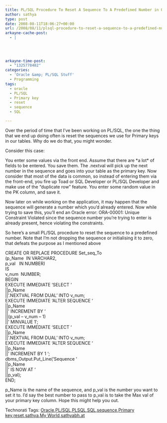 ```yaml
---
title: PL/SQL Procedure To Reset A Sequence To A Predefined Number in Oracle
author: sathya
type: post
date: 2008-08-11T18:06:27+00:00
url: /2008/08/11/plsql-procedure-to-reset-a-sequence-to-a-predefined-number-in-oracle/
arkayne-cache-post:
  - |
    
    
    
    
arkayne-time-post:
  - "1325778482"
categories:
  - 'Oracle &amp; PL/SQL Stuff'
  - Programming
tags:
  - oracle
  - PL/SQL
  - Primary key
  - reset
  - sequence
  - SQL

---
```

Over the period of time that I’ve been working on PL/SQL, the one the thing that we end up doing often is reset the sequences we use for Primary keys in our tables. Why do we do that, you might wonder.

Consider this case:

<!--more-->

You enter some values via the front end. Assume that there are \*a lot\* of fields to be entered. You save them. The <sequence-name>.nextval will pick up the next number in the sequence and goes into your table as the primary key. Now consider that most of the data is common, so instead of entering them via the front-end, you fire up Toad or SQL Developer or PL/SQL Developer and make use of the &#8220;duplicate row” feature. You enter some random value in the PK column, and save it.

Now later on while working on the application, it may happen that the sequence will generate a number which you’d already entered. Now while trying to save this, you’ll end an Oracle error: ORA-00001: Unique Constraint Violated since the sequence number you’re trying to enter is already present, hence violating the constraints.

So here’s a small PL/SQL procedure to reset the sequence to a predefined number. Note that I’m not dropping the sequence or initialising it to zero, that defeats the purpose as I mentioned above

CREATE OR REPLACE PROCEDURE Set\_seq\_To  
(p_Name  IN VARCHAR2,  
p_val   IN NUMBER)  
IS  
v_num  NUMBER;  
BEGIN  
EXECUTE IMMEDIATE &#8216;SELECT &#8216;  
||p_Name  
||&#8217;.NEXTVAL FROM DUAL&#8217; INTO v_num;  
EXECUTE IMMEDIATE &#8216;ALTER SEQUENCE &#8216;  
||p_Name  
||&#8217; INCREMENT BY &#8216;  
||(p\_val &#8211; v\_num &#8211; 1)  
||&#8217; MINVALUE 1&#8242;;  
EXECUTE IMMEDIATE &#8216;SELECT &#8216;  
||p_Name  
||&#8217;.NEXTVAL FROM DUAL&#8217; INTO v_num;  
EXECUTE IMMEDIATE &#8216;ALTER SEQUENCE &#8216;  
||p_Name  
||&#8217; INCREMENT BY 1 &#8216;;  
dbms\_Output.Put\_Line(&#8216;Sequence &#8216;  
||p_Name  
||&#8217; IS NOW AT &#8216;  
||p_val);  
END;

p\_Name is the name of the sequence, and p\_val is the number you want to set it to. I’d say the best number to pass to p_val is to take the Max val of your primary key column. Hope this might help you out.

<div id="scid:0767317B-992E-4b12-91E0-4F059A8CECA8:38d978ff-52f9-4c1b-8bcf-16465f885f88" class="wlWriterSmartContent" style="padding-right: 0px; display: inline; padding-left: 0px; float: none; padding-bottom: 0px; margin: 0px; padding-top: 0px">
  Technorati Tags: <a rel="tag" href="http://technorati.com/tags/Oracle">Oracle</a>,<a rel="tag" href="http://technorati.com/tags/PL%2fSQL">PL/SQL</a>,<a rel="tag" href="http://technorati.com/tags/PLSQL">PLSQL</a>,<a rel="tag" href="http://technorati.com/tags/SQL">SQL</a>,<a rel="tag" href="http://technorati.com/tags/sequence">sequence</a>,<a rel="tag" href="http://technorati.com/tags/Primary+key">Primary key</a>,<a rel="tag" href="http://technorati.com/tags/reset">reset</a>,<a rel="tag" href="http://technorati.com/tags/sathya">sathya</a>,<a rel="tag" href="http://technorati.com/tags/My+World">My World</a>,<a rel="tag" href="http://technorati.com/tags/sathyabh.at">sathyabh.at</a>
</div>
